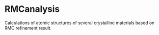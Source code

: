 # RMCanalysis
Calculations of atomic structures of several crystalline materials based on RMC refinement result. 
